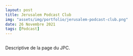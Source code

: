 ```yaml
---
layout: post
title: Jerusalem Podcast Club
img: "assets/img/portfolio/jerusalem-podcast-club.png"
date: 26 Novembre 2021
tags: [Podcast]
---
```


<p align="center">
    <img align="center" src="{{ page.img | relative_url }}" alt="">
</p>


Descriptive de la page du JPC. 

